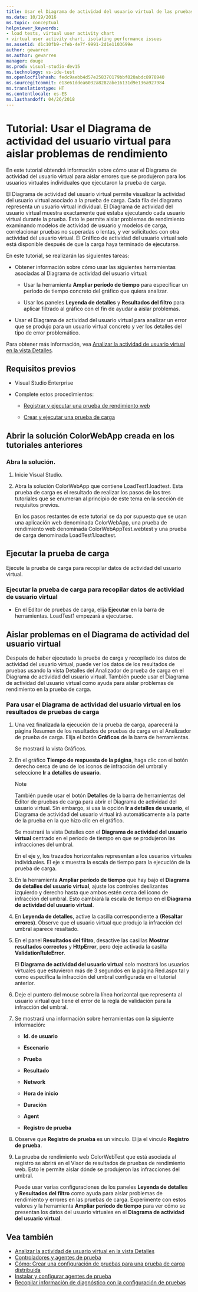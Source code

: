 ```yaml
---
title: Usar el Diagrama de actividad del usuario virtual de las pruebas de carga en Visual Studio
ms.date: 10/19/2016
ms.topic: conceptual
helpviewer_keywords:
- load tests, virtual user activity chart
- virtual user activity chart, isolating performance issues
ms.assetid: d1c10fb9-cfeb-4e7f-9991-2d1e1103699e
author: gewarren
ms.author: gewarren
manager: douge
ms.prod: visual-studio-dev15
ms.technology: vs-ide-test
ms.openlocfilehash: fedc9aebb4d57e258370179bbf820abdc8978940
ms.sourcegitcommit: e13e61ddea6032a8282abe16131d9e136a927984
ms.translationtype: HT
ms.contentlocale: es-ES
ms.lasthandoff: 04/26/2018
---
```

# <a name="walkthrough-using-the-virtual-user-activity-chart-to-isolate-issues"></a>Tutorial: Usar el Diagrama de actividad del usuario virtual para aislar problemas de rendimiento

En este tutorial obtendrá información sobre cómo usar el Diagrama de actividad del usuario virtual para aislar errores que se produjeron para los usuarios virtuales individuales que ejecutaron la prueba de carga.

 El Diagrama de actividad del usuario virtual permite visualizar la actividad del usuario virtual asociado a la prueba de carga. Cada fila del diagrama representa un usuario virtual individual. El Diagrama de actividad del usuario virtual muestra exactamente qué estaba ejecutando cada usuario virtual durante la prueba. Esto le permite aislar problemas de rendimiento examinando modelos de actividad de usuario y modelos de carga, correlacionar pruebas no superadas o lentas, y ver solicitudes con otra actividad del usuario virtual. El Gráfico de actividad del usuario virtual solo está disponible después de que la carga haya terminado de ejecutarse.

 En este tutorial, se realizarán las siguientes tareas:

-   Obtener información sobre cómo usar las siguientes herramientas asociadas al Diagrama de actividad del usuario virtual:

    -   Usar la herramienta **Ampliar período de tiempo** para especificar un período de tiempo concreto del gráfico que quiera analizar.

    -   Usar los paneles **Leyenda de detalles** y **Resultados del filtro** para aplicar filtrado al gráfico con el fin de ayudar a aislar problemas.

-   Usar el Diagrama de actividad del usuario virtual para analizar un error que se produjo para un usuario virtual concreto y ver los detalles del tipo de error problemático.

 Para obtener más información, vea [Analizar la actividad de usuario virtual en la vista Detalles](../test/analyze-load-test-virtual-user-activity-in-the-details-view.md).

## <a name="prerequisites"></a>Requisitos previos

-   Visual Studio Enterprise

-   Complete estos procedimientos:

    -   [Registrar y ejecutar una prueba de rendimiento web](http://msdn.microsoft.com/en-us/bd0a82fd-cec0-4861-bc09-e1b0b2d258ef)

    -   [Crear y ejecutar una prueba de carga](http://msdn.microsoft.com/en-us/7041cbcf-9ab1-4579-98ff-8f296aeaded4)

## <a name="open-the-colorwebapp-solution-created-in-the-previous-walkthroughs"></a>Abrir la solución ColorWebApp creada en los tutoriales anteriores

### <a name="open-the-solution"></a>Abra la solución.

1.  Inicie Visual Studio.

2.  Abra la solución ColorWebApp que contiene LoadTest1.loadtest. Esta prueba de carga es el resultado de realizar los pasos de los tres tutoriales que se enumeran al principio de este tema en la sección de requisitos previos.

     En los pasos restantes de este tutorial se da por supuesto que se usan una aplicación web denominada ColorWebApp, una prueba de rendimiento web denominada ColorWebAppTest.webtest y una prueba de carga denominada LoadTest1.loadtest.

## <a name="run-the-load-test"></a>Ejecutar la prueba de carga
 Ejecute la prueba de carga para recopilar datos de actividad del usuario virtual.

### <a name="run-the-load-test-to-collect-virtual-user-activity-data"></a>Ejecutar la prueba de carga para recopilar datos de actividad de usuario virtual

-   En el Editor de pruebas de carga, elija **Ejecutar** en la barra de herramientas. LoadTest1 empezará a ejecutarse.

## <a name="isolate-issues-in-the-virtual-user-activity-chart"></a>Aislar problemas en el Diagrama de actividad del usuario virtual

Después de haber ejecutado la prueba de carga y recopilado los datos de actividad del usuario virtual, puede ver los datos de los resultados de pruebas usando la vista Detalles del Analizador de prueba de carga en el Diagrama de actividad del usuario virtual. También puede usar el Diagrama de actividad del usuario virtual como ayuda para aislar problemas de rendimiento en la prueba de carga.

### <a name="to-use-the-virtual-user-activity-chart-in-your-load-test-results"></a>Para usar el Diagrama de actividad del usuario virtual en los resultados de pruebas de carga

1.  Una vez finalizada la ejecución de la prueba de carga, aparecerá la página Resumen de los resultados de pruebas de carga en el Analizador de prueba de carga. Elija el botón **Gráficos** de la barra de herramientas.

     Se mostrará la vista Gráficos.

2.  En el gráfico **Tiempo de respuesta de la página**, haga clic con el botón derecho cerca de uno de los iconos de infracción del umbral y seleccione **Ir a detalles de usuario**.

    > [!NOTE]
    > También puede usar el botón **Detalles** de la barra de herramientas del Editor de pruebas de carga para abrir el Diagrama de actividad del usuario virtual. Sin embargo, si usa la opción **Ir a detalles de usuario**, el Diagrama de actividad del usuario virtual irá automáticamente a la parte de la prueba en la que hizo clic en el gráfico.

     Se mostrará la vista Detalles con el **Diagrama de actividad del usuario virtual** centrado en el período de tiempo en que se produjeron las infracciones del umbral.

     En el eje y, los trazados horizontales representan a los usuarios virtuales individuales. El eje x muestra la escala de tiempo para la ejecución de la prueba de carga.

3.  En la herramienta **Ampliar período de tiempo** que hay bajo el **Diagrama de detalles del usuario virtual**, ajuste los controles deslizantes izquierdo y derecho hasta que ambos estén cerca del icono de infracción del umbral. Esto cambiará la escala de tiempo en el **Diagrama de actividad del usuario virtual**.

4.  En **Leyenda de detalles**, active la casilla correspondiente a **(Resaltar errores)**. Observe que el usuario virtual que produjo la infracción del umbral aparece resaltado.

5.  En el panel **Resultados del filtro**, desactive las casillas **Mostrar resultados correctos** y **HttpError**, pero deje activada la casilla **ValidationRuleError**.

     El **Diagrama de actividad del usuario virtual** solo mostrará los usuarios virtuales que estuvieron más de 3 segundos en la página Red.aspx tal y como especifica la infracción del umbral configurada en el tutorial anterior.

6.  Deje el puntero del mouse sobre la línea horizontal que representa al usuario virtual que tiene el error de la regla de validación para la infracción del umbral.

7.  Se mostrará una información sobre herramientas con la siguiente información:

    -   **Id. de usuario**

    -   **Escenario**

    -   **Prueba**

    -   **Resultado**

    -   **Network**

    -   **Hora de inicio**

    -   **Duración**

    -   **Agent**

    -   **Registro de prueba**

8.  Observe que **Registro de prueba** es un vínculo. Elija el vínculo **Registro de prueba**.

9. La prueba de rendimiento web ColorWebTest que está asociada al registro se abrirá en el Visor de resultados de pruebas de rendimiento web. Esto le permite aislar dónde se produjeron las infracciones del umbral.

     Puede usar varias configuraciones de los paneles **Leyenda de detalles** y **Resultados del filtro** como ayuda para aislar problemas de rendimiento y errores en las pruebas de carga. Experimente con estos valores y la herramienta **Ampliar período de tiempo** para ver cómo se presentan los datos del usuario virtuales en el **Diagrama de actividad del usuario virtual**.

## <a name="see-also"></a>Vea también

- [Analizar la actividad de usuario virtual en la vista Detalles](../test/analyze-load-test-virtual-user-activity-in-the-details-view.md)
- [Controladores y agentes de prueba](configure-test-agents-and-controllers-for-load-tests.md)
- [Cómo: Crear una configuración de pruebas para una prueba de carga distribuida](../test/how-to-create-a-test-setting-for-a-distributed-load-test.md)
- [Instalar y configurar agentes de prueba](../test/lab-management/install-configure-test-agents.md)
- [Recopilar información de diagnóstico con la configuración de pruebas](../test/collect-diagnostic-information-using-test-settings.md)